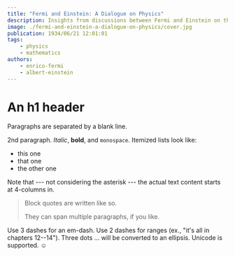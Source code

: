 ```yaml
---
title: "Fermi and Einstein: A Dialogue on Physics"
description: Insights from discussions between Fermi and Einstein on the future of physics.
image: ./fermi-and-einstein-a-dialogue-on-physics/cover.jpg
publication: 1934/06/21 12:01:01
tags: 
    - physics
    - mathematics
authors: 
    - enrico-fermi
    - albert-einstein
---
```




# An h1 header

Paragraphs are separated by a blank line.

2nd paragraph. *Italic*, **bold**, and `monospace`. Itemized lists
look like:

  * this one
  * that one
  * the other one

Note that --- not considering the asterisk --- the actual text
content starts at 4-columns in.

> Block quotes are
> written like so.
>
> They can span multiple paragraphs,
> if you like.

Use 3 dashes for an em-dash. Use 2 dashes for ranges (ex., "it's all
in chapters 12--14"). Three dots ... will be converted to an ellipsis.
Unicode is supported. ☺
